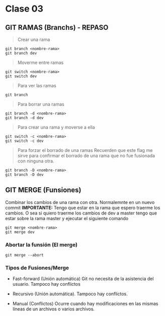 # Clase 03
## GIT RAMAS (Branchs) - REPASO

> Crear una rama

    git branch <nombre-rama>
    git branch dev

> Moverme entre ramas

    git switch <nombre-rama>
    git switch dev

> Para ver las ramas

    git branch

> Para borrar una ramas

    git branch -d <nombre-rama>
    git branch -d dev

> Para crear una rama y moverse a ella

    git switch -c <nombre-rama>
    git switch -c dev

> Para forzar el borrado de una ramas
Recuerden que este flag me sirve para confirmar el borrado de una rama que no fue fusionada con ninguna otra.

    git branch -D <nombre-rama>
    git branch -D dev

## GIT MERGE (Funsiones)
Combinar los cambios de una rama con otra. Normalemnte en un nuevo commit
**IMPORTANTE:** Tengo que estar en la rama que espero traerme los cambios. O sea si quiero traerme los cambios de dev a master tengo que estar sobre la rama master y ejecutar el siguiente comando

    git merge <nombre-rama>
    git merge dev

### Abortar la funsión (El merge)

    git merge --abort

### Tipos de Fusiones/Merge

* Fast-forward (Unión automática) Git no necesita de la asistencia del usuario. Tampoco hay conflictos

* Recursivo (Unión automática). Tampoco hay conflictos.

* Manual (Conflictos) Ocurre cuando hay modificaciones en las mismas líneas de un archivos o varios archivos.
